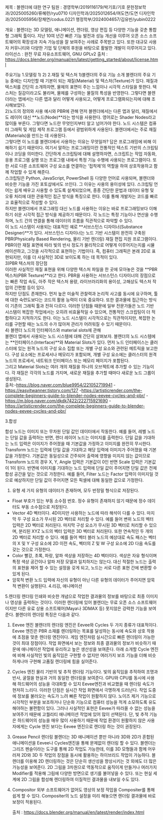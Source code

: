 제목 : 블렌더에 대한 연구
팀원 :
경영학부/2019116179/박기호/기호
문헌정보학과/2025005260/류혜련/ryu0710
디자인학과/2025012654/여도연/도연
디자인학과/2025005956/장채연/codus.0221
행정학부/2024004657/김유빈/yubin0222

개요 : 블렌더는 3D 모델링, 애니메이션, 렌더링, 영상 편집 등 다양한 기능을 갖춘 통합형 그래픽 툴이다. 지난 10여 년간 빠른 기능 발전과 성능 개선을 이루어 오픈 소스 소프트웨어의 확장성과 지속 가능성을 잘 보여주는 사례로 주목받고 있다. 또한 대규모 사용자 커뮤니티와 다양한 기업 및 단체의 후원을 바탕으로 활발한 개발이 이루어지고 있다.
라이선스 : 완전 무료 자유소프트웨어, GNU GPLv2
  출처 : https://docs.blender.org/manual/en/latest/getting_started/about/license.html

주요기능
1.모델링
  1) 
  2) 
2.재질 및 텍스처
  1)블렌더의 주요 기능 소개 
    블렌더의 주요 기능 중에는 디자인할 때 기본이 되는 재질(Material) 및 텍스처(Texture)가 있다. 재질과 텍스처를 간단히 소개하자면, 물체의 표면이 주는 느낌이나 시각적 스타일을 뜻한다. 텍스처는 질감이라고도 불리며, 물체를 구성하는 물질의 특성을 반영한다. 그렇다면 블렌더라는 앱에서는 다른 앱과 달리 어떻게 사용되고, 어떻게 프로그램화되는지에 대해 조사해보았다.  
  2)노드의 정의와 사용 예시와 PBR에 관해
    먼저 블렌더에서는 다른 앱과 달리, 재질에서도 레이어 대신 **노드(Node)**라는 방식을 사용한다. 영어로는 Shader Nodes라고 많이들 부른다. 그렇다면 노드란 무엇인지부터 알고 넘어가야 한다. 노드 시스템은 컴퓨터 그래픽 및 게임 제작 프로그램 등에서 광범위하게 사용된다. 블렌더에서는 주로 재질(Materials)을 만드는 데 사용된다.  
    그렇다면 이 노드를 블렌더에서 사용하는 이유는 무엇일까? 답은 프로그래밍에 비해 이해하기 쉽기 때문이다. 여기서 말하는 프로그래밍이란 전통적인 텍스트 기반의 스크립팅이나 코딩을 의미한다. 간단하게 스크립팅에 대해 설명하자면, 스크립트는 작업 자동화, 응용 프로그램 실행 또는 프로그램 내에서 특정 기능 수행에 사용되는 프로그램이다. 또한 서로 다른 소프트웨어 구성 요소를 연결하는 ‘접착제’의 역할을 하여 상호작용하고 함께 작업할 수 있게 해준다.  
    스크립팅은 Python, JavaScript, PowerShell 등 다양한 언어로 사용되며, 블렌더와 비슷한 기능을 가진 포토샵에서도 쓰인다. 그 이유는 사용의 용이성에 있다. 스크립팅 언어는 쉽게 배우고 사용할 수 있도록 설계되었으며, 종종 간단한 문법과 데이터 유형 및 오류 처리에 대한 관용적인 접근 방식을 특징으로 한다. 이를 통해 개발자는 코드를 빠르고 효율적으로 작성할 수 있다.  
    하지만 블렌더에서 프로그래밍 대신 노드를 사용하는 이유는 바로 프로그래밍보다 이해하기 쉬운 시각적 접근 방식을 제공하기 때문이다. 각 노드는 특정 기능이나 연산을 수행하며, 노드 간의 연결을 통해 데이터의 흐름을 직관적으로 파악할 수 있다.  
    이 노드 시스템이 사용되는 대표적인 예로 **서브스턴스 디자이너(Substance Designer)**가 있다. 서브스턴스 디자이너는 노드 기반 시스템이 완전히 구축된 PBR(Physically Based Rendering, 물리 기반 렌더링) 재질 편집 지원 프로그램이다. PBR이란 재질 표면에 따라 빛의 반사 정도가 물리적으로 어떻게 이루어지는지를 시뮬레이션하고, 그것을 시각적으로 표현하는 기법이다. 즉, 컴퓨터 그래픽은 본래 2D로 표현되지만, 이를 더 사실적인 3D로 보이도록 하는 데 목적이 있다.  
    3)PBR 텍스처의 장단점  
      이러한 사실적인 재질 표현을 위해 다양한 텍스처 파일을 한 곳에 모아놓은 것을 **PBR 텍스처(PBR Texture)**라고 한다. PBR을 사용하는 서브스턴스 디자이너의 장점으로는 빠른 작업 속도, 아주 작은 텍스처 용량, 라이브러리화의 용이성, 고해상도 텍스처 작업의 간편함 등이 있다.  
      하지만 단점도 존재한다. 먼저 높은 미술적 관찰력과 논리적 사고를 동시에 요구하며, 툴에 대한 숙련도보다는 코드의 활용 능력이 더욱 중요하다. 또한 결과물에 접근하는 방식이 기존의 그래픽 툴과 전혀 다르다. 이러한 단점들 때문에 일부 전문가들은 노드 기반 시스템이 복잡한 작업에서는 오히려 비효율적일 수 있으며, 전통적인 스크립팅이 더 적합하다고 지적하기도 한다. 이는 노드 시스템이 시각적으로는 직관적이지만, 복잡한 논리를 구현할 때는 노드의 수가 많아져 관리가 어려워질 수 있기 때문이다.  
      4) 블렌더 노드의 인터페이스와 material slots에 관해  
        블렌더 앱에서 사용되는 노드 시스템에 대해 간단히 살펴보자. 블렌더의 노드 시스템에는 **인터페이스(Interface)**와 Material Slots가 있다. 
        먼저 노드 인터페이스는 클러스터에 있는 원격 노드의 구성 요소 집합 또는 개별 구성 요소와 관련된 메트릭을 보고한다. 구성 요소에는 프로세서나 메모리가 포함되며, 개별 구성 요소에는 클러스터의 원격 노드의 프로세서, 네트워크 인터페이스 또는 메모리 페이지가 포함된다.  
        그리고 Material Slots는 여러 개의 재질을 하나의 오브젝트에 추가할 수 있는 기능이다. 각 재질은 각각의 노드를 가지며, 새로운 재질을 추가할 때마다 새로운 노드 그룹이 생성된다.  
        출처:-https://blog.naver.com/blue9954/221052719941
-https://easyitwanner.tistory.com/127
-https://artisticrender.com/the-complete-beginners-guide-to-blender-nodes-eevee-cycles-and-pbr/
-https://m.blog.naver.com/dkdk7422/222715921690
-https://artisticrender.com/the-complete-beginners-guide-to-blender-nodes-eevee-cycles-and-pbr/








3.합성

 합성 노드는 이미지 또는 무차원 단일 값인 데이터에서 작동한다.
예를 들어, 레벨 노드는 단일 값을 출력하는 반면, 렌더 레이어 노드는 이미지를 출력한다. 단일 값을 기대하는 노드 입력은 이미지가 주어졌을 때 기본값을 가정하고 이미지를 완전히 무시한다. Transform 노드는 입력에 단일 값을 기대하고 해당 입력에 이미지가 주어졌을 때 기본값을 가정한다. 기본값은 동일성으로 간주되어 출력에 영향을 미치지 않는 값이므로 Transform 노드의 경우 X, Y, Angle 입력은 기본값이 0인 반면 Scale 입력은 기본값이 1이 된다. 반면에 이미지를 기대하는 노드 입력에 단일 값이 주어지면 단일 값은 전체 합성 공간을 덮는 것으로 가정한다. 예를 들어, Filter 노드는 Factor 입력이 이미지일 것으로 예상하지만 단일 값이 주어지면 모든 픽셀에 대해 동일한 값으로 가정한다.
1) 유형
 세 가지 유형의 데이터가 존재하며, 모두 반정밀 형식으로 저장된다.
  - Float
    부호가 있는 부동 소수점 번호. 정수 유형이 존재하지 않기 때문에 정수 데이터도 부동 소수점으로 저장된다.
  - Vector
    4D 벡터이다. 4D이지만 사용하는 노드에 따라 해석이 다를 수 있다. 마지막 두 구성 요소가 무시된 2D 벡터로 처리할 수 있다. 예를 들어 변위 노드의 벡터 입력은 2D 벡터로 
    처리된다. 마지막 구성 요소가 무시된 3D 벡터로 처리할 수 있으며, 분리된 XYZ 노드의 벡터 입력은 3D 벡터로 처리된다. 또한 연속적인 두 개의 2D 벡터로 처리할 수 있다. 
    예를 들어 벡터 블러 노드의 예상대로 속도 패스는 벡터의 X 및 Y 구성 요소에 2D 이전 속도, 벡터의 Z 및 W 구성 요소에 2D 다음 속도를 갖는 것으로 가정한다.
  - Color
    빨강, 초록, 파랑, 알파 색상을 저장하는 4D 벡터이다. 색상은 자유 형식이며 특정 색상 공간이나 알파 저장 모델과 일치하지는 않는다. 대신 적절한 노드는 출력의 표현을 
    제어 할 수 있는 설정을 갖게 되고, 노드는 서로 다른 표현 간에 변환할 수 있게 된다.
  - 암묵적 변환
    노드 입력에 자신의 유형이 아닌 다른 유형의 데이터가 주어지면 암묵적 변환이 실행된다.
4.리깅, 애니메이션


5.렌더링
  렌더링 인쇄와 비슷한 개념으로 작업한 결과물의 정보를 바탕으로 최종 이미지나 영상을 출력하는 것이다. 이러한 렌더링에 있어 블렌더는 무료 오픈 소스 소프트웨어이지만 다른 유료 상용 소프트웨어(Maya나 3DMAX 등) 못지않은 강력한 기능을 보여준다. 블렌더의 렌더링 특징은 다음과 같다.
  1) Eevee 엔진
     블렌더의 렌더링 엔진은 Eevee와 Cycles 두 가지 종류가 대표적이다. Eevee 엔진은 PBR 소재를 렌더링하는 목표를 달성하는 동시에 속도와 상호 작용에 초점을 맞춘 렌더링 엔진이다. 게임 엔진처럼 실시간으로 빠른 렌더링이 가능한 것이 최대 장점이다. 작업 화면에서 보는 정보와 최종 결과물의 정보가 비슷하기 때문에 애니메이션 작업에 유리하고 높은 생산성을 보여준다. 아래 소개할 Cycle 엔진에 비해 사실적인 빛의 움직임은 구현할 수 없지만 여러가지 보조 기능을 더해 비슷하게나마 구현해 고품질 렌더링에 힘을 실어준다.
  2) Cycles 엔진
     물리 기반의 빛 추적 렌더링 기능이다. 빛의 움직임을 추적하여 조명과 반사, 굴절을 현실과 거의 동일한 렌더링을 보여준다. GPU와 CPU를 동시에 사용해 하드웨어의 성능을 극대화할 수 있지 Eevee엔진과 비교했을 때 렌더링 속도가 현저히 느리다. 이러한 단점은 실시간 작업 화면에서 극명하게 드러난다. 작업 도중에 정보를 불러오는 속도가 느려 빠른 작업이 원활하지 않다. 노이즈 제거 기능으로 시각적인 부분을 보조하거나 단순화 기능으로 컴퓨터 성능을 적게 소모하도록 유도해야하는 불편함이 있다. 그러나 사실적인 표현은 Eevee가 따라올 수 없는 성능을 보여주기 때문에 고퀄리티 애니메이션 작업에 있어 많이 선택된다. 단, 빛 추적 기능은 하드웨어의 성능을 매우 많이 사용하기 때문에 작업 환경이 원활하지 않은 사용자에게는 Cycle 엔진 보다는 Eevee 엔진으로 렌더링 하는 것이 권장된다.
  3) Grease Pencil 렌더링
     블렌더는 3D 애니메이션 뿐만 아니라 3D와 2D가 혼합된 애니메이션을 Eevee나 Cycles엔진을 통해 문제없이 렌더링 할 수 있다. 블렌더는 그리즈 펜슬이라는 도구를 통해 2D 작업도 가능한데, 이를 3D 모형들과 함께 어우러져 2D와 3D 두 작업의 장점을 동시에 활용하는 하이브리드 작업이 가능하다. 블렌더를 이용해 2D 렌더링하는 것은 단순히 생산성을 향상시키는 것 외에도 더 많은 가능성을 보여준다. 2D 그림을 3차원으로 역동적으로 움직이게 만들거나 여러가지 Modifier를 적용해 그림에 다양한 방면으로 생기를 불어넣을 수 있다. 또는 현실 세계에 2D 그림을 합성해 렌더링하여 이질적인 결과물을 내보일 수도 있다.
  4) Compositor
     외부 소프트웨어가 없어도 영상의 보정 작업을 Compositer를 통해 쉽게 할 수 있다. Compositer의 노드 설정을 미리 해놓으면 렌더링 결과물에 바로 보정이 적용된다.

     출처 : https://docs.blender.org/manual/en/latest/render/index.html
